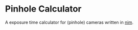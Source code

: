# Pinhole Calculator

A exposure time calculator for (pinhole) cameras written in [nim](https://nim-lang.org/).
